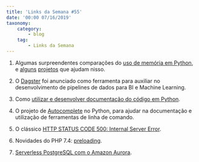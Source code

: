```yaml
---
title: 'Links da Semana #55'
date: '00:00 07/16/2019'
taxonomy:
    category:
        - blog
    tag:
        - Links da Semana
---
```


1. Algumas surpreendentes comparações do [uso de memória em Python](https://habr.com/en/post/458518/), e [alguns](https://pypi.org/project/attrs/) [projetos](https://pypi.org/project/namedlist/) que ajudam nisso.

1. O [Dagster](https://medium.com/@schrockn/introducing-dagster-dbd28442b2b7) foi anunciado como ferramenta para auxiliar no desenvolvimento de pipelines de dados para BI e Machine Learning.

1. Como [utilizar e desenvolver documentação do código em Python](https://stackabuse.com/the-python-help-system/).

1. O projeto de [Autocomplete](https://github.com/vpj/python_autocomplete) no Python, para ajudar na documentação e utilização de ferramentas de linha de comando.

1. O clássico [HTTP STATUS CODE 500: Internal Server Error](https://evertpot.com/http/500-internal-server-error).

1. Novidades do PHP 7.4: [preloading](https://stitcher.io/blog/preloading-in-php-74).

1. [Serverless PostgreSQL com o Amazon Aurora](https://aws.amazon.com/pt/blogs/aws/amazon-aurora-postgresql-serverless-now-generally-available/).

